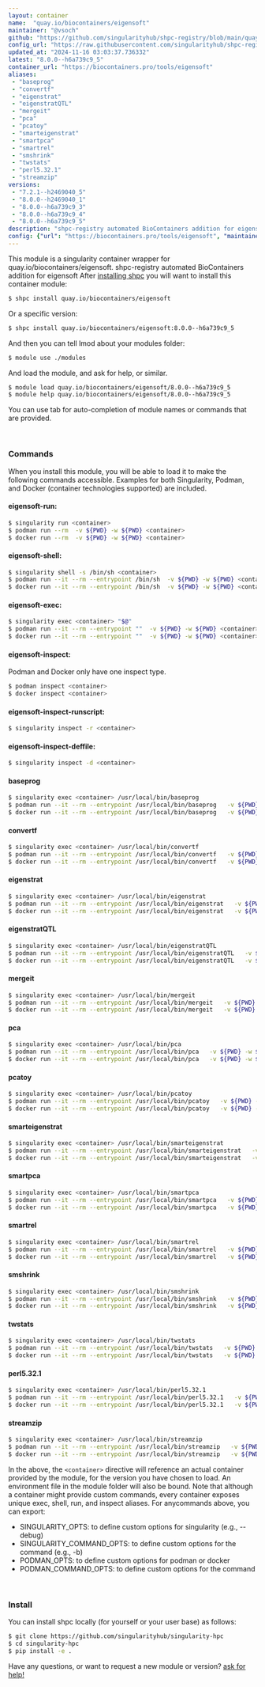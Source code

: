 ```yaml
---
layout: container
name:  "quay.io/biocontainers/eigensoft"
maintainer: "@vsoch"
github: "https://github.com/singularityhub/shpc-registry/blob/main/quay.io/biocontainers/eigensoft/container.yaml"
config_url: "https://raw.githubusercontent.com/singularityhub/shpc-registry/main/quay.io/biocontainers/eigensoft/container.yaml"
updated_at: "2024-11-16 03:03:37.736332"
latest: "8.0.0--h6a739c9_5"
container_url: "https://biocontainers.pro/tools/eigensoft"
aliases:
 - "baseprog"
 - "convertf"
 - "eigenstrat"
 - "eigenstratQTL"
 - "mergeit"
 - "pca"
 - "pcatoy"
 - "smarteigenstrat"
 - "smartpca"
 - "smartrel"
 - "smshrink"
 - "twstats"
 - "perl5.32.1"
 - "streamzip"
versions:
 - "7.2.1--h2469040_5"
 - "8.0.0--h2469040_1"
 - "8.0.0--h6a739c9_3"
 - "8.0.0--h6a739c9_4"
 - "8.0.0--h6a739c9_5"
description: "shpc-registry automated BioContainers addition for eigensoft"
config: {"url": "https://biocontainers.pro/tools/eigensoft", "maintainer": "@vsoch", "description": "shpc-registry automated BioContainers addition for eigensoft", "latest": {"8.0.0--h6a739c9_5": "sha256:1d005974285ff0d25fd8dd6ae41d2033e218983847493f97e86f8dda5b918d87"}, "tags": {"7.2.1--h2469040_5": "sha256:9456610b45716dfa6c5dfad81b4ae981dd0662bf7ae4c2b5317d42a28db4946e", "8.0.0--h2469040_1": "sha256:3b9a72b2081b685fbb21802396c9a08436b5c333c87b1010899828cb4c81d02a", "8.0.0--h6a739c9_3": "sha256:cf1b307bb5395b1f39317f3c8c177f96f6adbb38b6237de7acad090e7a3bc6ba", "8.0.0--h6a739c9_4": "sha256:ee41b744392c271567f8fc308881ecd346d7efa1206d80624696973886fd543e", "8.0.0--h6a739c9_5": "sha256:1d005974285ff0d25fd8dd6ae41d2033e218983847493f97e86f8dda5b918d87"}, "docker": "quay.io/biocontainers/eigensoft", "aliases": {"baseprog": "/usr/local/bin/baseprog", "convertf": "/usr/local/bin/convertf", "eigenstrat": "/usr/local/bin/eigenstrat", "eigenstratQTL": "/usr/local/bin/eigenstratQTL", "mergeit": "/usr/local/bin/mergeit", "pca": "/usr/local/bin/pca", "pcatoy": "/usr/local/bin/pcatoy", "smarteigenstrat": "/usr/local/bin/smarteigenstrat", "smartpca": "/usr/local/bin/smartpca", "smartrel": "/usr/local/bin/smartrel", "smshrink": "/usr/local/bin/smshrink", "twstats": "/usr/local/bin/twstats", "perl5.32.1": "/usr/local/bin/perl5.32.1", "streamzip": "/usr/local/bin/streamzip"}}
---
```


This module is a singularity container wrapper for quay.io/biocontainers/eigensoft.
shpc-registry automated BioContainers addition for eigensoft
After [installing shpc](#install) you will want to install this container module:


```bash
$ shpc install quay.io/biocontainers/eigensoft
```

Or a specific version:

```bash
$ shpc install quay.io/biocontainers/eigensoft:8.0.0--h6a739c9_5
```

And then you can tell lmod about your modules folder:

```bash
$ module use ./modules
```

And load the module, and ask for help, or similar.

```bash
$ module load quay.io/biocontainers/eigensoft/8.0.0--h6a739c9_5
$ module help quay.io/biocontainers/eigensoft/8.0.0--h6a739c9_5
```

You can use tab for auto-completion of module names or commands that are provided.

<br>

### Commands

When you install this module, you will be able to load it to make the following commands accessible.
Examples for both Singularity, Podman, and Docker (container technologies supported) are included.

#### eigensoft-run:

```bash
$ singularity run <container>
$ podman run --rm  -v ${PWD} -w ${PWD} <container>
$ docker run --rm  -v ${PWD} -w ${PWD} <container>
```

#### eigensoft-shell:

```bash
$ singularity shell -s /bin/sh <container>
$ podman run --it --rm --entrypoint /bin/sh  -v ${PWD} -w ${PWD} <container>
$ docker run --it --rm --entrypoint /bin/sh  -v ${PWD} -w ${PWD} <container>
```

#### eigensoft-exec:

```bash
$ singularity exec <container> "$@"
$ podman run --it --rm --entrypoint ""  -v ${PWD} -w ${PWD} <container> "$@"
$ docker run --it --rm --entrypoint ""  -v ${PWD} -w ${PWD} <container> "$@"
```

#### eigensoft-inspect:

Podman and Docker only have one inspect type.

```bash
$ podman inspect <container>
$ docker inspect <container>
```

#### eigensoft-inspect-runscript:

```bash
$ singularity inspect -r <container>
```

#### eigensoft-inspect-deffile:

```bash
$ singularity inspect -d <container>
```


#### baseprog

```bash
$ singularity exec <container> /usr/local/bin/baseprog
$ podman run --it --rm --entrypoint /usr/local/bin/baseprog   -v ${PWD} -w ${PWD} <container> -c " $@"
$ docker run --it --rm --entrypoint /usr/local/bin/baseprog   -v ${PWD} -w ${PWD} <container> -c " $@"
```


#### convertf

```bash
$ singularity exec <container> /usr/local/bin/convertf
$ podman run --it --rm --entrypoint /usr/local/bin/convertf   -v ${PWD} -w ${PWD} <container> -c " $@"
$ docker run --it --rm --entrypoint /usr/local/bin/convertf   -v ${PWD} -w ${PWD} <container> -c " $@"
```


#### eigenstrat

```bash
$ singularity exec <container> /usr/local/bin/eigenstrat
$ podman run --it --rm --entrypoint /usr/local/bin/eigenstrat   -v ${PWD} -w ${PWD} <container> -c " $@"
$ docker run --it --rm --entrypoint /usr/local/bin/eigenstrat   -v ${PWD} -w ${PWD} <container> -c " $@"
```


#### eigenstratQTL

```bash
$ singularity exec <container> /usr/local/bin/eigenstratQTL
$ podman run --it --rm --entrypoint /usr/local/bin/eigenstratQTL   -v ${PWD} -w ${PWD} <container> -c " $@"
$ docker run --it --rm --entrypoint /usr/local/bin/eigenstratQTL   -v ${PWD} -w ${PWD} <container> -c " $@"
```


#### mergeit

```bash
$ singularity exec <container> /usr/local/bin/mergeit
$ podman run --it --rm --entrypoint /usr/local/bin/mergeit   -v ${PWD} -w ${PWD} <container> -c " $@"
$ docker run --it --rm --entrypoint /usr/local/bin/mergeit   -v ${PWD} -w ${PWD} <container> -c " $@"
```


#### pca

```bash
$ singularity exec <container> /usr/local/bin/pca
$ podman run --it --rm --entrypoint /usr/local/bin/pca   -v ${PWD} -w ${PWD} <container> -c " $@"
$ docker run --it --rm --entrypoint /usr/local/bin/pca   -v ${PWD} -w ${PWD} <container> -c " $@"
```


#### pcatoy

```bash
$ singularity exec <container> /usr/local/bin/pcatoy
$ podman run --it --rm --entrypoint /usr/local/bin/pcatoy   -v ${PWD} -w ${PWD} <container> -c " $@"
$ docker run --it --rm --entrypoint /usr/local/bin/pcatoy   -v ${PWD} -w ${PWD} <container> -c " $@"
```


#### smarteigenstrat

```bash
$ singularity exec <container> /usr/local/bin/smarteigenstrat
$ podman run --it --rm --entrypoint /usr/local/bin/smarteigenstrat   -v ${PWD} -w ${PWD} <container> -c " $@"
$ docker run --it --rm --entrypoint /usr/local/bin/smarteigenstrat   -v ${PWD} -w ${PWD} <container> -c " $@"
```


#### smartpca

```bash
$ singularity exec <container> /usr/local/bin/smartpca
$ podman run --it --rm --entrypoint /usr/local/bin/smartpca   -v ${PWD} -w ${PWD} <container> -c " $@"
$ docker run --it --rm --entrypoint /usr/local/bin/smartpca   -v ${PWD} -w ${PWD} <container> -c " $@"
```


#### smartrel

```bash
$ singularity exec <container> /usr/local/bin/smartrel
$ podman run --it --rm --entrypoint /usr/local/bin/smartrel   -v ${PWD} -w ${PWD} <container> -c " $@"
$ docker run --it --rm --entrypoint /usr/local/bin/smartrel   -v ${PWD} -w ${PWD} <container> -c " $@"
```


#### smshrink

```bash
$ singularity exec <container> /usr/local/bin/smshrink
$ podman run --it --rm --entrypoint /usr/local/bin/smshrink   -v ${PWD} -w ${PWD} <container> -c " $@"
$ docker run --it --rm --entrypoint /usr/local/bin/smshrink   -v ${PWD} -w ${PWD} <container> -c " $@"
```


#### twstats

```bash
$ singularity exec <container> /usr/local/bin/twstats
$ podman run --it --rm --entrypoint /usr/local/bin/twstats   -v ${PWD} -w ${PWD} <container> -c " $@"
$ docker run --it --rm --entrypoint /usr/local/bin/twstats   -v ${PWD} -w ${PWD} <container> -c " $@"
```


#### perl5.32.1

```bash
$ singularity exec <container> /usr/local/bin/perl5.32.1
$ podman run --it --rm --entrypoint /usr/local/bin/perl5.32.1   -v ${PWD} -w ${PWD} <container> -c " $@"
$ docker run --it --rm --entrypoint /usr/local/bin/perl5.32.1   -v ${PWD} -w ${PWD} <container> -c " $@"
```


#### streamzip

```bash
$ singularity exec <container> /usr/local/bin/streamzip
$ podman run --it --rm --entrypoint /usr/local/bin/streamzip   -v ${PWD} -w ${PWD} <container> -c " $@"
$ docker run --it --rm --entrypoint /usr/local/bin/streamzip   -v ${PWD} -w ${PWD} <container> -c " $@"
```



In the above, the `<container>` directive will reference an actual container provided
by the module, for the version you have chosen to load. An environment file in the
module folder will also be bound. Note that although a container
might provide custom commands, every container exposes unique exec, shell, run, and
inspect aliases. For anycommands above, you can export:

 - SINGULARITY_OPTS: to define custom options for singularity (e.g., --debug)
 - SINGULARITY_COMMAND_OPTS: to define custom options for the command (e.g., -b)
 - PODMAN_OPTS: to define custom options for podman or docker
 - PODMAN_COMMAND_OPTS: to define custom options for the command

<br>

### Install

You can install shpc locally (for yourself or your user base) as follows:

```bash
$ git clone https://github.com/singularityhub/singularity-hpc
$ cd singularity-hpc
$ pip install -e .
```

Have any questions, or want to request a new module or version? [ask for help!](https://github.com/singularityhub/singularity-hpc/issues)
